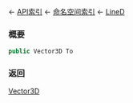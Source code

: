 ← [API索引](Api-Index) ← [命名空间索引](Namespace-Index) ← [LineD](VRageMath.LineD)

### 概要

```csharp
public Vector3D To
```

### 返回

[Vector3D](VRageMath.Vector3D)

